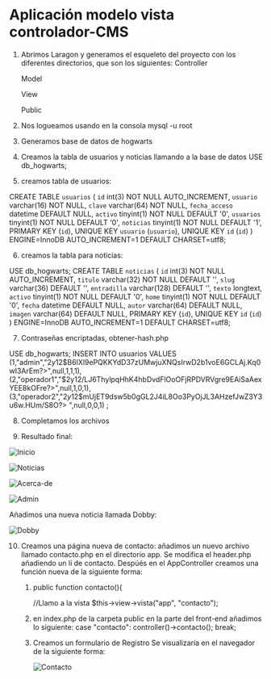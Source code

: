 # Aplicación modelo vista controlador-CMS

1. Abrimos Laragon y generamos el esqueleto del proyecto con los diferentes directorios, que son los siguientes:
   Controller

   Model

   View

   Public

2. Nos logueamos usando en la consola mysql -u root
3. Generamos base de datos de hogwarts
4. Creamos la tabla de usuarios y noticias llamando a la base de datos
USE db_hogwarts;
5. creamos tabla de usuarios:

CREATE TABLE `usuarios` (
  `id` int(3) NOT NULL AUTO_INCREMENT,
  `usuario` varchar(16) NOT NULL,
  `clave` varchar(64) NOT NULL,
  `fecha_acceso` datetime DEFAULT NULL,
  `activo` tinyint(1) NOT NULL DEFAULT '0',
  `usuarios` tinyint(1) NOT NULL DEFAULT '0',
  `noticias` tinyint(1) NOT NULL DEFAULT '1',
  PRIMARY KEY (`id`),
  UNIQUE KEY `usuario` (`usuario`),
  UNIQUE KEY `id` (`id`)
) ENGINE=InnoDB AUTO_INCREMENT=1 DEFAULT CHARSET=utf8;

6. creamos la tabla para noticias:

USE db_hogwarts;
CREATE TABLE `noticias` (
  `id` int(3) NOT NULL AUTO_INCREMENT,
  `titulo` varchar(32) NOT NULL DEFAULT '',
  `slug` varchar(36) DEFAULT '',
  `entradilla` varchar(128) DEFAULT '',
  `texto` longtext,
  `activo` tinyint(1) NOT NULL DEFAULT '0',
  `home` tinyint(1) NOT NULL DEFAULT '0',
  `fecha` datetime DEFAULT NULL,
  `autor` varchar(64) DEFAULT NULL,
  `imagen` varchar(64) DEFAULT NULL,
  PRIMARY KEY (`id`),
  UNIQUE KEY `id` (`id`)
) ENGINE=InnoDB AUTO_INCREMENT=1 DEFAULT CHARSET=utf8;


7. Contraseñas encriptadas, obtener-hash.php

USE db_hogwarts;
INSERT INTO usuarios VALUES
    (1,"admin","$2y$12$B6IXl9ePQKKYdD37zUMwjuXNQsIrwD2b1voE6GCLAj.Kq0wI3ArEm?>",null,1,1,1),
    (2,"operador1","$2y$12$/LJ6ThylpqHhK4hbDvdFlOoOFjRPDVRVgre9EAiSaAexYEE8kOFre?>",null,1,0,1),
    (3,"operador2","$2y$12$mUjET9dsw5b0gGL2J4iL8Oo3PyOjJL3AHzefJwZ3Y3u6w.HUm/S8O?>
",null,0,0,1)
;

8. Completamos los archivos

9. Resultado final:

![Inicio](https://i.ibb.co/rbjQV4Y/Fire-Shot-Capture-003-Noticias-de-Harry-Potter-mvc-test.png)

![Noticias](https://i.ibb.co/M5JL2Pq/Fire-Shot-Capture-005-Noticias-de-Harry-Potter-mvc-test.png)

![Acerca-de](https://i.ibb.co/tLRrKNy/Fire-Shot-Capture-007-Noticias-de-Harry-Potter-mvc-test.png)

![Admin](https://i.ibb.co/LYfGSvF/Fire-Shot-Capture-008-Panel-de-administraci-n-mvc-test.png)

Añadimos una nueva noticia llamada Dobby:

![Dobby](https://i.ibb.co/6Dz49nD/Fire-Shot-Capture-009-Noticias-de-Harry-Potter-mvc-test.png")

10. Creamos una página nueva de contacto: añadimos un nuevo archivo llamado contacto.php en el directorio app. Se modifica el header.php añadiendo  un li de contacto. Despúés en el AppController creamos una función nueva de la siguiente forma: 
    1.  public function contacto(){

        //Llamo a la vista
        $this->view->vista("app", "contacto");
    2. en index.php de la carpeta public en la parte del front-end añadimos lo siguiente:
           case "contacto":
        controller()->contacto();
        break;
    3. Creamos un formulario de Registro
        Se visualizaría en el navegador de la siguiente forma:

        ![Contacto](https://i.ibb.co/t4JCs7S/Fire-Shot-Capture-013-Noticias-de-Harry-Potter-mvc-test.png)